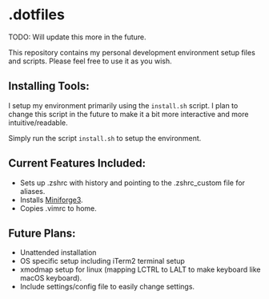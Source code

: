 # .dotfiles

TODO: Will update this more in the future.

This repository contains my personal development environment setup files and scripts. Please feel free to use it as you wish.

## Installing Tools:
I setup my environment primarily using the `install.sh` script. I plan to change this script in the future to make it a bit more interactive and more intuitive/readable.

Simply run the script `install.sh` to setup the environment.

## Current Features Included:
- Sets up .zshrc with history and pointing to the .zshrc_custom file for aliases.
- Installs [Miniforge3](https://github.com/conda-forge/miniforge).
- Copies .vimrc to home.

## Future Plans:
- Unattended installation
- OS specific setup including iTerm2 terminal setup
- xmodmap setup for linux (mapping LCTRL to LALT to make keyboard like macOS keyboard).
- Include settings/config file to easily change settings.
